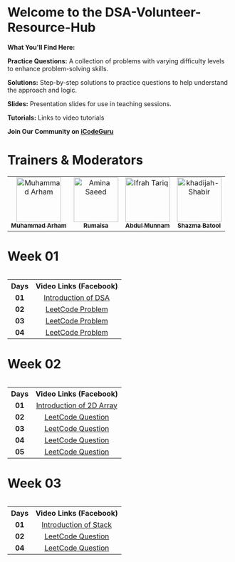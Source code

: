
# Welcome to the DSA-Volunteer-Resource-Hub

**What You'll Find Here:**

**Practice Questions:** A collection of problems with varying difficulty levels to enhance problem-solving skills.

**Solutions:** Step-by-step solutions to practice questions to help understand the approach and logic.

**Slides:** Presentation slides for use in teaching sessions.

**Tutorials:** Links to video tutorials

**Join Our Community on [iCodeGuru](https://icode.guru/join/)**

# Trainers & Moderators

<table >
    <tbody>
        <tr>
            <td align="center">
                <a href="https://github.com/arhamansari11">
                    <img src="https://avatars.githubusercontent.com/u/124850772?v=4" width="100px;" alt="Muhammad Arham"/>
                    <br />
                    <sub><b>Muhammad Arham</b></sub>
                </a> 
            </td>
            <td align="center">
                <a href="https://github.com/Rumaisa1054/">
                    <img src="https://avatars.githubusercontent.com/u/105513477?v=4" width="100px;" alt="Amina Saeed"/>
                    <br />
                    <sub><b>Rumaisa</b></sub>
                </a> 
            </td>
            <td align="center">
                <a href="https://github.com/AbdulMunnam07">
                    <img src="https://avatars.githubusercontent.com/u/154698578?v=4" width="100px;" alt="Ifrah Tariq"/>
                    <br />
                    <sub><b>Abdul Munnam</b></sub>
                </a> 
            </td>
            <td align="center">
                <a href="https://github.com/ShazmaBatool">
                    <img src="https://avatars.githubusercontent.com/u/73420497?v=4" width="100px;" alt="khadijah-Shabir"/>
                    <br />
                    <sub><b>Shazma Batool</b></sub>
                </a> 
            </td>
        </tr> 
</tbody>
<table> 


# Week 01

<table>
    <tbody>
     <tr>
      <th> Days</th>
      <th>Video Links (Facebook)</br></th>
     </tr> 
    <tr>
       <td align="center"><b>01</b></td>
       <td align="center"><a href="https://www.facebook.com/iCodeguru/videos/1925396051256515">Introduction of DSA</td>
    </tr>
    <tr>
       <td align="center"><b>02</b></td>
       <td align="center"><a href="https://www.facebook.com/iCodeguru/videos/827645715807168">LeetCode Problem</td>
    </tr>
    <tr>
       <td align="center"><b>03</b></td>
       <td align="center"><a href="https://www.facebook.com/iCodeguru/videos/7861721453897415">LeetCode Problem</td>
    </tr>
    <tr>
       <td align="center"><b>04</b></td>
       <td align="center"><a href="https://www.facebook.com/iCodeguru/videos/1548595335759767">LeetCode Problem</td>
    </tr>
  </tr> 
</tbody>
<table>
    
# Week 02

<table>
    <tbody>
     <tr>
      <th>Days</th>
      <th>Video Links (Facebook)</br></th>
     </tr> 
    <tr>
       <td align="center"><b>01</b></td>
       <td align="center"><a href="https://www.facebook.com/iCodeguru/videos/1040808614116735">Introduction of 2D Array</td>
    </tr>
    <tr>
       <td align="center"><b>02</b></td>
       <td align="center"><a href="https://www.facebook.com/watch/live/?ref=watch_permalink&v=293926600471892">LeetCode Question</td>
    </tr>
    <tr>
       <td align="center"><b>03</b></td>
       <td align="center"><a href="https://www.facebook.com/watch/live/?ref=watch_permalink&v=1153708199021618">LeetCode Question</td>
    </tr>
    <tr>
       <td align="center"><b>04</b></td>
       <td align="center"><a href="https://www.facebook.com/iCodeguru/videos/1272725444110044">LeetCode Question</td>
    </tr>
    <tr>
       <td align="center"><b>05</b></td>
       <td align="center"><a href="https://www.facebook.com/iCodeguru/videos/1507631843184073">LeetCode Question</td>
    </tr>
  </tr> 
</tbody>
<table>

# Week 03

<table>
    <tbody>
     <tr>
      <th>Days</th>
      <th>Video Links (Facebook)</br></th>
     </tr> 
    <tr>
       <td align="center"><b>01</b></td>
       <td align="center"><a href="https://www.facebook.com/iCodeguru/videos/1199756158014712">Introduction of Stack </td>
    </tr>
    <tr>
       <td align="center"><b>02</b></td>
       <td align="center"><a href="https://www.facebook.com/iCodeguru/videos/528831529606947">LeetCode Question</td>
    </tr>
    <tr>
       <td align="center"><b>04</b></td>
       <td align="center"><a href="https://www.facebook.com/iCodeguru/videos/2542638215943451">LeetCode Question</td>
    </tr>
  </tr> 
</tbody>
<table>

